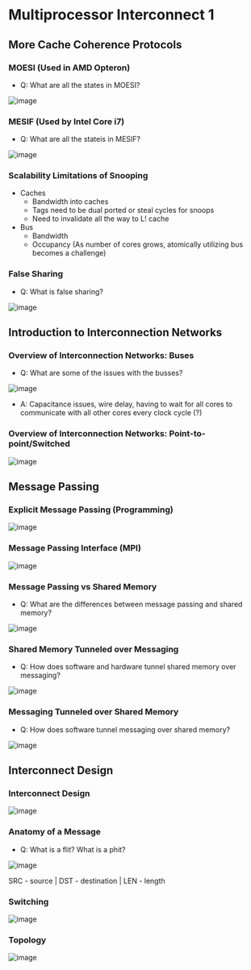 # Multiprocessor Interconnect 1

## More Cache Coherence Protocols

### MOESI (Used in AMD Opteron)
- Q: What are all the states in MOESI?
  
![image](https://github.com/coolnikitav/coding-lessons/assets/30304422/824134d8-e36f-45f8-9e33-52b94e3a7b34)

### MESIF (Used by Intel Core i7)
- Q: What are all the stateis in MESIF?

![image](https://github.com/coolnikitav/coding-lessons/assets/30304422/02a6b153-880b-46d9-afcb-1a55d014437d)

### Scalability Limitations of Snooping
- Caches
  - Bandwidth into caches
  - Tags need to be dual ported or steal cycles for snoops
  - Need to invalidate all the way to L! cache
- Bus
  - Bandwidth
  - Occupancy (As number of cores grows, atomically utilizing bus becomes a challenge)
 
### False Sharing
- Q: What is false sharing?
  
![image](https://github.com/coolnikitav/coding-lessons/assets/30304422/15ffaf68-8b4f-4661-870b-f76ebfe69aaa)

## Introduction to Interconnection Networks

### Overview of Interconnection Networks: Buses
- Q: What are some of the issues with the busses?
  
![image](https://github.com/coolnikitav/coding-lessons/assets/30304422/fe7d0528-f951-4aad-8bc4-ae5b5c2a0e31)

- A: Capacitance issues, wire delay, having to wait for all cores to communicate with all other cores every clock cycle (?)

### Overview of Interconnection Networks: Point-to-point/Switched
![image](https://github.com/coolnikitav/coding-lessons/assets/30304422/d9c10359-2c18-4f09-a2ae-b725b9df6f00)

## Message Passing

### Explicit Message Passing (Programming)
![image](https://github.com/coolnikitav/coding-lessons/assets/30304422/29ecfdbc-8434-40e0-b3d7-bc0301afb5a6)

### Message Passing Interface (MPI)
![image](https://github.com/coolnikitav/coding-lessons/assets/30304422/3b4241d9-53c8-49ef-b38c-bdd84f3764e6)

### Message Passing vs Shared Memory
- Q: What are the differences between message passing and shared memory?
  
![image](https://github.com/coolnikitav/coding-lessons/assets/30304422/cefae5a4-9a15-459c-924c-74775d7c46dc)

### Shared Memory Tunneled over Messaging
- Q: How does software and hardware tunnel shared memory over messaging?
  
![image](https://github.com/coolnikitav/coding-lessons/assets/30304422/d262f861-8ec0-4198-80fc-bc9fcec2eb5c)

### Messaging Tunneled over Shared Memory
- Q: How does software tunnel messaging over shared memory?
  
![image](https://github.com/coolnikitav/coding-lessons/assets/30304422/d00f6290-6140-48dd-9dee-1551c8d51143)

## Interconnect Design

### Interconnect Design
![image](https://github.com/coolnikitav/coding-lessons/assets/30304422/959f7b18-ea38-4370-b8b7-f82b85cba3b3)

### Anatomy of a Message
- Q: What is a flit? What is a phit?
  
![image](https://github.com/coolnikitav/coding-lessons/assets/30304422/7711ba35-e116-4f65-a9cc-071f05674c94)

SRC - source | DST - destination | LEN - length

### Switching
![image](https://github.com/coolnikitav/coding-lessons/assets/30304422/d4921a2b-0748-4375-99f2-ac2f7cb4a4fb)

### Topology
![image](https://github.com/coolnikitav/coding-lessons/assets/30304422/89c410f3-13b6-4d4f-8151-51a66ab573dc)

